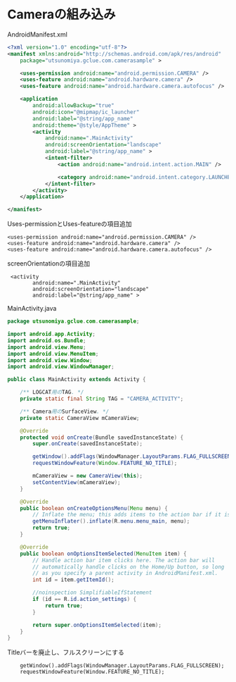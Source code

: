 # Cameraの組み込み

AndroidManifest.xml
```xml
<?xml version="1.0" encoding="utf-8"?>
<manifest xmlns:android="http://schemas.android.com/apk/res/android"
    package="utsunomiya.gclue.com.camerasample" >

    <uses-permission android:name="android.permission.CAMERA" />
    <uses-feature android:name="android.hardware.camera" />
    <uses-feature android:name="android.hardware.camera.autofocus" />

    <application
        android:allowBackup="true"
        android:icon="@mipmap/ic_launcher"
        android:label="@string/app_name"
        android:theme="@style/AppTheme" >
        <activity
            android:name=".MainActivity"
            android:screenOrientation="landscape"
            android:label="@string/app_name" >
            <intent-filter>
                <action android:name="android.intent.action.MAIN" />

                <category android:name="android.intent.category.LAUNCHER" />
            </intent-filter>
        </activity>
    </application>

</manifest>

```

Uses-permissionとUses-featureの項目追加

    <uses-permission android:name="android.permission.CAMERA" />
    <uses-feature android:name="android.hardware.camera" />
    <uses-feature android:name="android.hardware.camera.autofocus" />
    
screenOrientationの項目追加

     <activity
            android:name=".MainActivity"
            android:screenOrientation="landscape"
            android:label="@string/app_name" >


MainActivity.java
```java
package utsunomiya.gclue.com.camerasample;

import android.app.Activity;
import android.os.Bundle;
import android.view.Menu;
import android.view.MenuItem;
import android.view.Window;
import android.view.WindowManager;

public class MainActivity extends Activity {

    /** LOGCAT用のTAG. */
    private static final String TAG = "CAMERA_ACTIVITY";

    /** Camera用のSurfaceView. */
    private static CameraView mCameraView;

    @Override
    protected void onCreate(Bundle savedInstanceState) {
        super.onCreate(savedInstanceState);

        getWindow().addFlags(WindowManager.LayoutParams.FLAG_FULLSCREEN);
        requestWindowFeature(Window.FEATURE_NO_TITLE);

        mCameraView = new CameraView(this);
        setContentView(mCameraView);
    }

    @Override
    public boolean onCreateOptionsMenu(Menu menu) {
        // Inflate the menu; this adds items to the action bar if it is present.
        getMenuInflater().inflate(R.menu.menu_main, menu);
        return true;
    }

    @Override
    public boolean onOptionsItemSelected(MenuItem item) {
        // Handle action bar item clicks here. The action bar will
        // automatically handle clicks on the Home/Up button, so long
        // as you specify a parent activity in AndroidManifest.xml.
        int id = item.getItemId();

        //noinspection SimplifiableIfStatement
        if (id == R.id.action_settings) {
            return true;
        }

        return super.onOptionsItemSelected(item);
    }
}

```


Titleバーを廃止し、フルスクリーンにする

        getWindow().addFlags(WindowManager.LayoutParams.FLAG_FULLSCREEN);
        requestWindowFeature(Window.FEATURE_NO_TITLE);
